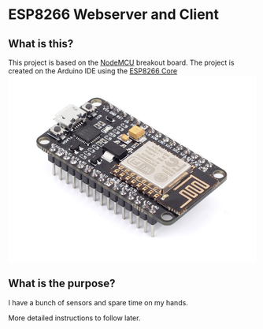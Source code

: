 # ESP8266 Webserver and Client
## What is this?
This project is based on the [NodeMCU](https://github.com/nodemcu/nodemcu-firmware) breakout board. The project is created on the Arduino IDE using the [ESP8266 Core](https://github.com/esp8266/Arduino)
![Alt](https://raw.githubusercontent.com/JannieBunny/Arduino/master/docs/nodemcu.jpg "NodeMCU")

## What is the purpose?
I have a bunch of sensors and spare time on my hands.

More detailed instructions to follow later.